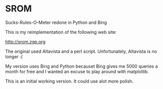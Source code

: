 SROM
====

Sucks-Rules-O-Meter redone in Python and Bing

This is my reimplementation of the following web site:

http://srom.zgp.org

The original used Altavista and a perl script. Unfortunately, Altavista is no longer :(

My version uses Bing and Python becauset Bing gives me 5000 queries a month for free and I wanted an excuse to play around with matplotlib.

This is an initial working version. It could use alot more polish.
